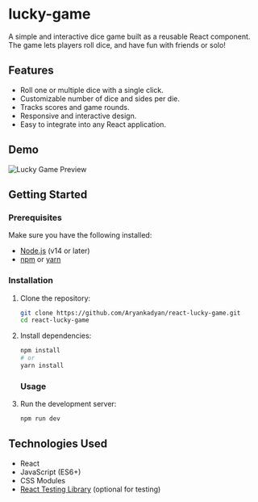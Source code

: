 # lucky-game

A simple and interactive dice game built as a reusable React component. The game lets players roll dice, and have fun with friends or solo!

## Features
- Roll one or multiple dice with a single click.
- Customizable number of dice and sides per die.
- Tracks scores and game rounds.
- Responsive and interactive design.
- Easy to integrate into any React application.

## Demo
![Lucky Game Preview](http://localhost:5174/)

## Getting Started

### Prerequisites

Make sure you have the following installed:

- [Node.js](https://nodejs.org/) (v14 or later)
- [npm](https://www.npmjs.com/) or [yarn](https://yarnpkg.com/)

### Installation

1. Clone the repository:

   ```bash
   git clone https://github.com/Aryankadyan/react-lucky-game.git
   cd react-lucky-game
   ```

2. Install dependencies:

   ```bash
   npm install
   # or
   yarn install
   ```

   ### Usage

1. Run the development server:

   ```bash
   npm run dev

## Technologies Used

- React
- JavaScript (ES6+)
- CSS Modules
- [React Testing Library](https://testing-library.com/docs/react-testing-library/intro) (optional for testing)

